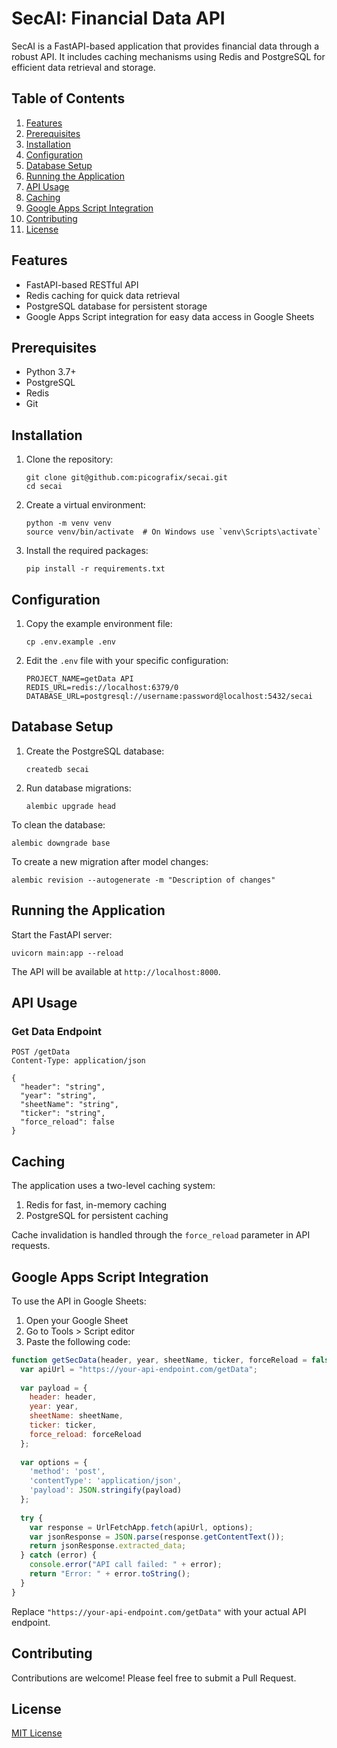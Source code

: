 # SecAI: Financial Data API

SecAI is a FastAPI-based application that provides financial data through a robust API. It includes caching mechanisms using Redis and PostgreSQL for efficient data retrieval and storage.

## Table of Contents
1. [Features](#features)
2. [Prerequisites](#prerequisites)
3. [Installation](#installation)
4. [Configuration](#configuration)
5. [Database Setup](#database-setup)
6. [Running the Application](#running-the-application)
7. [API Usage](#api-usage)
8. [Caching](#caching)
9. [Google Apps Script Integration](#google-apps-script-integration)
10. [Contributing](#contributing)
11. [License](#license)

## Features

- FastAPI-based RESTful API
- Redis caching for quick data retrieval
- PostgreSQL database for persistent storage
- Google Apps Script integration for easy data access in Google Sheets

## Prerequisites

- Python 3.7+
- PostgreSQL
- Redis
- Git

## Installation

1. Clone the repository:
   ```
   git clone git@github.com:picografix/secai.git
   cd secai
   ```

2. Create a virtual environment:
   ```
   python -m venv venv
   source venv/bin/activate  # On Windows use `venv\Scripts\activate`
   ```

3. Install the required packages:
   ```
   pip install -r requirements.txt
   ```

## Configuration

1. Copy the example environment file:
   ```
   cp .env.example .env
   ```

2. Edit the `.env` file with your specific configuration:
   ```
   PROJECT_NAME=getData API
   REDIS_URL=redis://localhost:6379/0
   DATABASE_URL=postgresql://username:password@localhost:5432/secai
   ```

## Database Setup

1. Create the PostgreSQL database:
   ```
   createdb secai
   ```

2. Run database migrations:
   ```
   alembic upgrade head
   ```

To clean the database:
```
alembic downgrade base
```

To create a new migration after model changes:
```
alembic revision --autogenerate -m "Description of changes"
```

## Running the Application

Start the FastAPI server:
```
uvicorn main:app --reload
```

The API will be available at `http://localhost:8000`.

## API Usage

### Get Data Endpoint

```http
POST /getData
Content-Type: application/json

{
  "header": "string",
  "year": "string",
  "sheetName": "string",
  "ticker": "string",
  "force_reload": false
}
```

## Caching

The application uses a two-level caching system:
1. Redis for fast, in-memory caching
2. PostgreSQL for persistent caching

Cache invalidation is handled through the `force_reload` parameter in API requests.

## Google Apps Script Integration

To use the API in Google Sheets:

1. Open your Google Sheet
2. Go to Tools > Script editor
3. Paste the following code:

```javascript
function getSecData(header, year, sheetName, ticker, forceReload = false) {
  var apiUrl = "https://your-api-endpoint.com/getData";
  
  var payload = {
    header: header,
    year: year,
    sheetName: sheetName,
    ticker: ticker,
    force_reload: forceReload
  };
  
  var options = {
    'method': 'post',
    'contentType': 'application/json',
    'payload': JSON.stringify(payload)
  };
  
  try {
    var response = UrlFetchApp.fetch(apiUrl, options);
    var jsonResponse = JSON.parse(response.getContentText());
    return jsonResponse.extracted_data;
  } catch (error) {
    console.error("API call failed: " + error);
    return "Error: " + error.toString();
  }
}
```

Replace `"https://your-api-endpoint.com/getData"` with your actual API endpoint.

## Contributing

Contributions are welcome! Please feel free to submit a Pull Request.

## License

[MIT License](LICENSE)